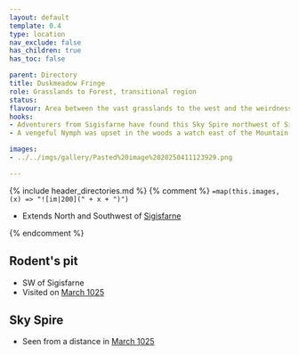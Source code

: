 ```yaml
---
layout: default
template: 0.4
type: location
nav_exclude: false
has_children: true
has_toc: false

parent: Directory
title: Duskmeadow Fringe
role: Grasslands to Forest, transitional region
status: 
flavour: Area between the vast grasslands to the west and the weirdness of the eastern forest. Home to a Skeleton Giant, poisonous Aveva spores & pumas.
hooks:
- Adventurers from Sigisfarne have found this Sky Spire northwest of Sigisfarne. No one came near it.
- A vengeful Nymph was upset in the woods a watch east of the Mountain Court. The river can be crossed in drier seasons. Varg and Gunther are on the list of this Nymph.

images:
- ../../imgs/gallery/Pasted%20image%2020250411123929.png

---
```


{% include header_directories.md %}
{% comment %}
`=map(this.images, (x) => "![im|200](" + x + ")")`

- Extends North and Southwest of [Sigisfarne](../Sigisfarne/index.md)

{% endcomment %} 

## Rodent's pit

- SW of Sigisfarne
- Visited on [March 1025](../../campaigns/Book_01/ep_004.md)

## Sky Spire

- Seen from a distance in [March 1025](../../campaigns/Book_01/ep_005.md)
